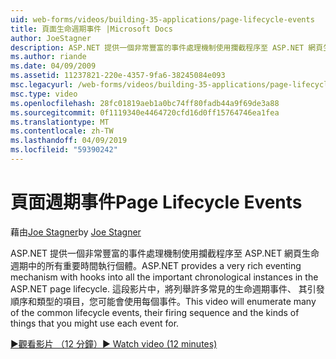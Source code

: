 ```yaml
---
uid: web-forms/videos/building-35-applications/page-lifecycle-events
title: 頁面生命週期事件 |Microsoft Docs
author: JoeStagner
description: ASP.NET 提供一個非常豐富的事件處理機制使用攔截程序至 ASP.NET 網頁生命週期中的所有重要時間執行個體。 這段影片中，將會列舉...
ms.author: riande
ms.date: 04/09/2009
ms.assetid: 11237821-220e-4357-9fa6-38245084e093
msc.legacyurl: /web-forms/videos/building-35-applications/page-lifecycle-events
msc.type: video
ms.openlocfilehash: 28fc01819aeb1a0bc74ff80fadb44a9f69de3a88
ms.sourcegitcommit: 0f1119340e4464720cfd16d0ff15764746ea1fea
ms.translationtype: MT
ms.contentlocale: zh-TW
ms.lasthandoff: 04/09/2019
ms.locfileid: "59390242"
---
```

# <a name="page-lifecycle-events"></a><span data-ttu-id="461dc-104">頁面週期事件</span><span class="sxs-lookup"><span data-stu-id="461dc-104">Page Lifecycle Events</span></span>

<span data-ttu-id="461dc-105">藉由[Joe Stagner](https://github.com/JoeStagner)</span><span class="sxs-lookup"><span data-stu-id="461dc-105">by [Joe Stagner](https://github.com/JoeStagner)</span></span>

<span data-ttu-id="461dc-106">ASP.NET 提供一個非常豐富的事件處理機制使用攔截程序至 ASP.NET 網頁生命週期中的所有重要時間執行個體。</span><span class="sxs-lookup"><span data-stu-id="461dc-106">ASP.NET provides a very rich eventing mechanism with hooks into all the important chronological instances in the ASP.NET page lifecycle.</span></span> <span data-ttu-id="461dc-107">這段影片中，將列舉許多常見的生命週期事件、 其引發順序和類型的項目，您可能會使用每個事件。</span><span class="sxs-lookup"><span data-stu-id="461dc-107">This video will enumerate many of the common lifecycle events, their firing sequence and the kinds of things that you might use each event for.</span></span>

[<span data-ttu-id="461dc-108">&#9654;觀看影片 （12 分鐘）</span><span class="sxs-lookup"><span data-stu-id="461dc-108">&#9654; Watch video (12 minutes)</span></span>](https://channel9.msdn.com/Blogs/ASP-NET-Site-Videos/page-lifecycle-events)
